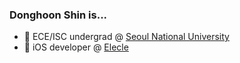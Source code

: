 ### Donghoon Shin is...

- 🔭 ECE/ISC undergrad @ [Seoul National University](https://www.snu.ac.kr)
- 🌱 iOS developer @ [Elecle](https://elecle.bike)
